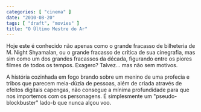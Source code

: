 ```yaml
---
categories: [ "cinema" ]
date: "2010-08-20"
tags: [ "draft", "movies" ]
title: "O Último Mestre do Ar"
---
```

Hoje este é conhecido não apenas como o grande fracasso de bilheteria de
M. Night Shyamalan, ou o grande fracasso de crítica de sua cinegrafia,
mas sim como um dos grandes fracassos da década, figurando entre
os piores filmes de todos os tempos. Exagero? Talvez... mas não sem
motivos.

A história cozinhada em fogo brando sobre um menino de uma profecia e
tribos que parecem meia-dúzia de pessoas, além de criada através de
efeitos digitais capengas, não consegue a mínima profundidade para que
nos importemos com os personagens. É simplesmente um "pseudo-blockbuster"
lado-b que nunca alçou voo.
